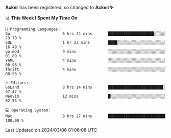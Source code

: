 **Acker** has been registered, so changed to **Ackerr✨**

<!--START_SECTION:waka-->
📊 **This Week I Spent My Time On** 

```text
💬 Programming Languages: 
Go                       6 hrs 44 mins       ████████████████████░░░░░   79.70 % 
SQL                      1 hr 23 mins        ████░░░░░░░░░░░░░░░░░░░░░   16.49 % 
go.mod                   9 mins              ░░░░░░░░░░░░░░░░░░░░░░░░░   01.89 % 
YAML                     4 mins              ░░░░░░░░░░░░░░░░░░░░░░░░░   00.96 % 
Thrift                   4 mins              ░░░░░░░░░░░░░░░░░░░░░░░░░   00.93 % 

🔥 Editors: 
GoLand                   8 hrs 14 mins       ████████████████████████░   97.47 % 
Neovim                   12 mins             █░░░░░░░░░░░░░░░░░░░░░░░░   02.53 % 

💻 Operating System: 
Mac                      8 hrs 27 mins       █████████████████████████   100.00 % 
```


 Last Updated on 2024/03/06 01:06:08 UTC
<!--END_SECTION:waka-->
